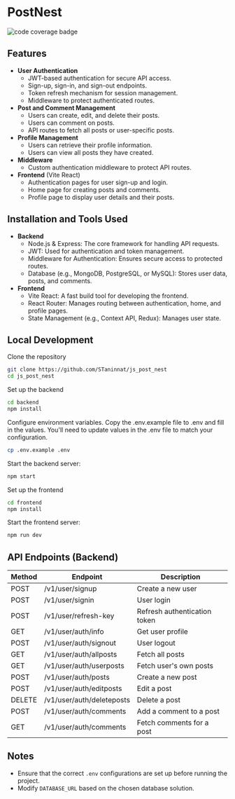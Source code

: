 # PostNest

![code coverage badge](https://github.com/STaninnat/js_post_nest/actions/workflows/ci.yml/badge.svg)

## Features

- **User Authentication**
  - JWT-based authentication for secure API access.
  - Sign-up, sign-in, and sign-out endpoints.
  - Token refresh mechanism for session management.
  - Middleware to protect authenticated routes.
- **Post and Comment Management**
  - Users can create, edit, and delete their posts.
  - Users can comment on posts.
  - API routes to fetch all posts or user-specific posts.
- **Profile Management**
  - Users can retrieve their profile information.
  - Users can view all posts they have created.
- **Middleware**
  - Custom authentication middleware to protect API routes.
- **Frontend** (Vite React)
  - Authentication pages for user sign-up and login.
  - Home page for creating posts and comments.
  - Profile page to display user details and their posts.

## Installation and Tools Used

- **Backend**
  - Node.js & Express: The core framework for handling API requests.
  - JWT: Used for authentication and token management.
  - Middleware for Authentication: Ensures secure access to protected routes.
  - Database (e.g., MongoDB, PostgreSQL, or MySQL): Stores user data, posts, and comments.
- **Frontend**
  - Vite React: A fast build tool for developing the frontend.
  - React Router: Manages routing between authentication, home, and profile pages.
  - State Management (e.g., Context API, Redux): Manages user state.

## Local Development

Clone the repository

```bash
git clone https://github.com/STaninnat/js_post_nest
cd js_post_nest
```

Set up the backend

```bash
cd backend
npm install
```

Configure environment variables. Copy the .env.example file to .env and fill in the values. You'll need to update values in the .env file to match your configuration.

```bash
cp .env.example .env
```

Start the backend server:

```bash
npm start
```

Set up the frontend

```bash
cd frontend
npm install
```

Start the frontend server:

```bash
npm run dev
```

## API Endpoints (Backend)

| Method | Endpoint                  | Description                  |
| ------ | ------------------------- | ---------------------------- |
| POST   | /v1/user/signup           | Create a new user            |
| POST   | /v1/user/signin           | User login                   |
| POST   | /v1/user/refresh-key      | Refresh authentication token |
| GET    | /v1/user/auth/info        | Get user profile             |
| POST   | /v1/user/auth/signout     | User logout                  |
| GET    | /v1/user/auth/allposts    | Fetch all posts              |
| GET    | /v1/user/auth/userposts   | Fetch user's own posts       |
| POST   | /v1/user/auth/posts       | Create a new post            |
| POST   | /v1/user/auth/editposts   | Edit a post                  |
| DELETE | /v1/user/auth/deleteposts | Delete a post                |
| POST   | /v1/user/auth/comments    | Add a comment to a post      |
| GET    | /v1/user/auth/comments    | Fetch comments for a post    |

## Notes

- Ensure that the correct `.env` configurations are set up before running the project.
- Modify `DATABASE_URL` based on the chosen database solution.
